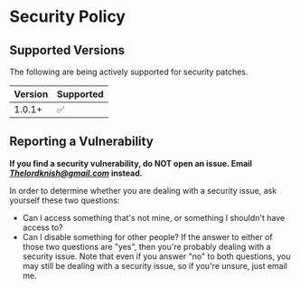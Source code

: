 # Security Policy

## Supported Versions

The following are being actively supported for security patches.

| Version | Supported          |
| ------- | ------------------ |
| 1.0.1+   | :white_check_mark: |

## Reporting a Vulnerability

**If you find a security vulnerability, do NOT open an issue. Email *Thelordknish@gmail.com* instead.**

In order to determine whether you are dealing with a security issue, ask yourself these two questions:
* Can I access something that's not mine, or something I shouldn't have access to?
* Can I disable something for other people?
If the answer to either of those two questions are "yes", then you're probably dealing with a security issue. Note that even if you answer "no" to both questions, you may still be dealing with a security issue, so if you're unsure, just email me.
